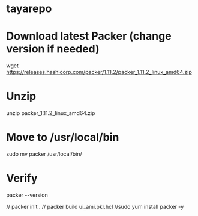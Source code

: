 # tayarepo 

# Download latest Packer (change version if needed)
wget https://releases.hashicorp.com/packer/1.11.2/packer_1.11.2_linux_amd64.zip

# Unzip
unzip packer_1.11.2_linux_amd64.zip

# Move to /usr/local/bin
sudo mv packer /usr/local/bin/

# Verify
packer --version


// packer init .
// packer build ui_ami.pkr.hcl
//sudo yum install packer -y  
